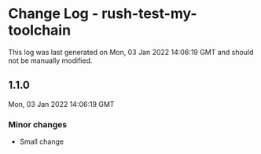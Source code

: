 # Change Log - rush-test-my-toolchain

This log was last generated on Mon, 03 Jan 2022 14:06:19 GMT and should not be manually modified.

## 1.1.0
Mon, 03 Jan 2022 14:06:19 GMT

### Minor changes

- Small change


